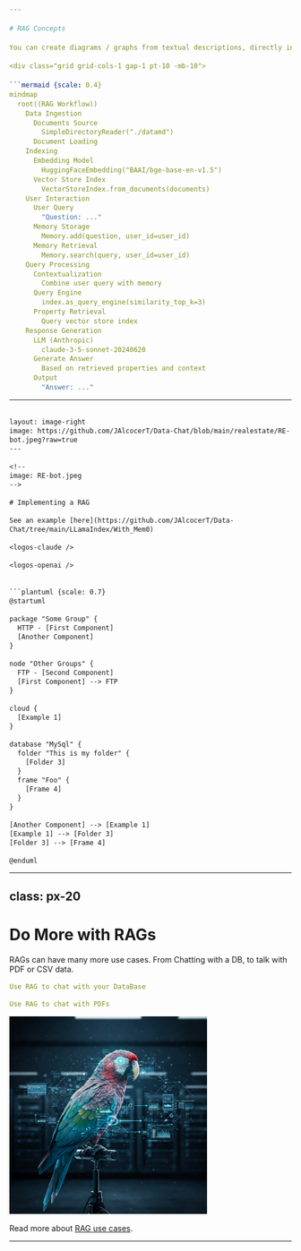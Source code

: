 ```yaml
---

# RAG Concepts

You can create diagrams / graphs from textual descriptions, directly in your Markdown.

<div class="grid grid-cols-1 gap-1 pt-10 -mb-10">

```mermaid {scale: 0.4}
mindmap
  root((RAG Workflow))
    Data Ingestion
      Documents Source
        SimpleDirectoryReader("./datamd")
      Document Loading
    Indexing
      Embedding Model
        HuggingFaceEmbedding("BAAI/bge-base-en-v1.5")
      Vector Store Index
        VectorStoreIndex.from_documents(documents)
    User Interaction
      User Query
        "Question: ..."
      Memory Storage
        Memory.add(question, user_id=user_id)
      Memory Retrieval
        Memory.search(query, user_id=user_id)
    Query Processing
      Contextualization
        Combine user query with memory
      Query Engine
        index.as_query_engine(similarity_top_k=3)
      Property Retrieval
        Query vector store index
    Response Generation
      LLM (Anthropic)
        claude-3-5-sonnet-20240620
      Generate Answer
        Based on retrieved properties and context
      Output
        "Answer: ..."
```

</div>


---
```

layout: image-right
image: https://github.com/JAlcocerT/Data-Chat/blob/main/realestate/RE-bot.jpeg?raw=true
---

<!-- 
image: RE-bot.jpeg 
-->

# Implementing a RAG

See an example [here](https://github.com/JAlcocerT/Data-Chat/tree/main/LLamaIndex/With_Mem0)

<logos-claude />

<logos-openai />


```plantuml {scale: 0.7}
@startuml

package "Some Group" {
  HTTP - [First Component]
  [Another Component]
}

node "Other Groups" {
  FTP - [Second Component]
  [First Component] --> FTP
}

cloud {
  [Example 1]
}

database "MySql" {
  folder "This is my folder" {
    [Folder 3]
  }
  frame "Foo" {
    [Frame 4]
  }
}

[Another Component] --> [Example 1]
[Example 1] --> [Folder 3]
[Folder 3] --> [Frame 4]

@enduml
```


---
class: px-20
---

# Do More with RAGs

RAGs can have many more use cases. From Chatting with a DB, to talk with PDF or CSV data.

<div grid="~ cols-2 gap-2" m="t-2">

```yaml
Use RAG to chat with your DataBase 
```

```yaml
Use RAG to chat with PDFs
```

<!-- <img border="rounded" src="https://github.com/JAlcocerT/JAlcocerT/blob/main/static/blog_img/GenAI/dbchat/langchain-AI.jpeg?raw=true" alt=""> -->
<img border="rounded" src="https://github.com/JAlcocerT/JAlcocerT/blob/main/static/blog_img/GenAI/dbchat/langchain-AI.jpeg?raw=true" alt="" style="width: 70%;">
<img border="rounded" src="https://github.com/JAlcocerT/ask-multiple-pdfs/blob/main/docs/PDF-LangChain.jpg?raw=true" alt="">

</div>

Read more about [RAG use cases](https://jalcocert.github.io/JAlcocerT/how-to-chat-with-your-data).

---
